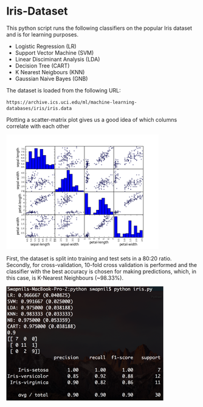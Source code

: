# Iris-Dataset
This python script runs the following classifiers on the popular Iris dataset and is for learning purposes.
- Logistic Regression (LR)
- Support Vector Machine (SVM)
- Linear Disciminant Analysis (LDA)
- Decision Tree (CART)
- K Nearest Neigbours (KNN)
- Gaussian Naive Bayes (GNB)

The dataset is loaded from the following URL:
```
https://archive.ics.uci.edu/ml/machine-learning-databases/iris/iris.data
```
Plotting a scatter-matrix plot gives us a good idea of which columns correlate with each other

<img src="https://github.com/Swapnil52/Iris-Dataset/blob/master/Iris/iris.png?raw=true" height=300>

First, the dataset is split into training and test sets in a 80:20 ratio. Secondly, for cross-validation, 10-fold cross validation is performed and the classifier with the best accuracy is chosen for making predictions, which, in this case, is K-Nearest Neighbours (~98.33%). 

<img src="https://github.com/Swapnil52/Iris-Dataset/blob/master/Iris/iris_output.png?raw=true" height=300>
